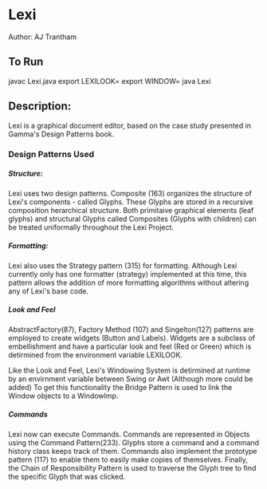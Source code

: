 # Lexi

Author: AJ Trantham

## To Run
javac Lexi.java
        export LEXILOOK=<Green or Red>
	    export WINDOW=<Swing or Awt>
        java Lexi
    
 ## Description:
 Lexi is a graphical document editor, based on the case study presented
             in Gamma's Design Patterns book.
   
### Design Patterns Used   
##### Structure: 
Lexi uses two design patterns. Composite (163) organizes the structure of Lexi's components - called Glyphs. These Glyphs
are stored in a recursive composition herarchical structure. Both primitaive graphical elements (leaf glyphs) and 
structural Glyphs called Composites (Glyphs with children) can be treated uniformally throughout the Lexi Project. 

##### Formatting:
Lexi also uses the Strategy pattern (315) for formatting. Although Lexi currently only has one formatter (strategy)
implemented at this time, this pattern allows the addition of more formatting algorithms without altering any of Lexi's
base code. 

##### Look and Feel
AbstractFactory(87), Factory Method (107) and Singelton(127) patterns are employed to create widgets (Button and Labels). Widgets are a subclass of embellishment and have a particular look and feel (Red or Green) which is detirmined from the environment variable LEXILOOK.   

Like the Look and Feel, Lexi's Windowing System is detirmined at runtime by an envirnment variable between Swing or Awt (Although more could be added)
To get this functionality the Bridge Pattern is used to link the Window objects to a WindowImp. 

##### Commands
Lexi now can execute Commands. Commands are represented in Objects using the Command Pattern(233). Glyphs store a command
and a command history class keeps track of them. Commands also implement the prototype pattern (117) to enable them to
easily make copies of themselves. Finally, the Chain of Responsibility Pattern is used to traverse the Glyph tree to find 
the specific Glyph that was clicked. 



 
